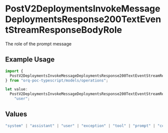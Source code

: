 # PostV2DeploymentsInvokeMessageDeploymentsResponse200TextEventStreamResponseBodyRole

The role of the prompt message

## Example Usage

```typescript
import {
  PostV2DeploymentsInvokeMessageDeploymentsResponse200TextEventStreamResponseBodyRole,
} from "orq-poc-typescript/models/operations";

let value:
  PostV2DeploymentsInvokeMessageDeploymentsResponse200TextEventStreamResponseBodyRole =
    "user";
```

## Values

```typescript
"system" | "assistant" | "user" | "exception" | "tool" | "prompt" | "correction" | "expected_output"
```